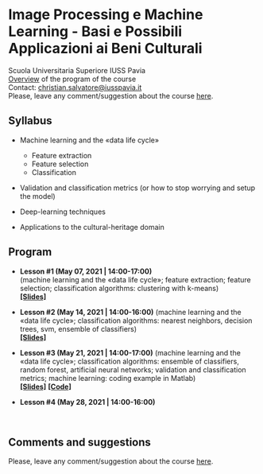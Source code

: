 # Image Processing e Machine Learning - Basi e Possibili Applicazioni ai Beni Culturali
Scuola Universitaria Superiore IUSS Pavia
<br>
[Overview](https://github.com/christiansalvatore/machinelearning-culturalheritage-iusspavia/blob/main/lessons/L0__overview.pdf) of the program of the course
<br>
Contact: christian.salvatore@iusspavia.it
<br>
Please, leave any comment/suggestion about the course [here](https://docs.google.com/forms/d/e/1FAIpQLSdfh8cLghznwJbcOp3FPGibvxSLv4nuTp6vvxt16I_msl4F-A/viewform?usp=sf_link).


## Syllabus
* Machine learning and the «data life cycle»
    * Feature extraction
    * Feature selection
    * Classification

* Validation and classification metrics
   (or how to stop worrying and setup the model)

* Deep-learning techniques

* Applications to the cultural-heritage
   domain
   

## Program
* __Lesson #1 (May 07, 2021 \| 14:00-17:00)__ <br>
(machine learning and the «data life cycle»; feature extraction; feature selection; classification algorithms: clustering with k-means) <br>
[__[Slides]__](https://github.com/christiansalvatore/machinelearning-culturalheritage-iusspavia/blob/main/lessons/L1__machinelearning.pdf)

* __Lesson #2 (May 14, 2021 \| 14:00-16:00)__
(machine learning and the «data life cycle»; classification algorithms: nearest neighbors, decision trees, svm, ensemble of classifiers) <br>
[__[Slides]__](https://github.com/christiansalvatore/machinelearning-culturalheritage-iusspavia/blob/main/lessons/L1__machinelearning.pdf)

* __Lesson #3 (May 21, 2021 \| 14:00-17:00)__
(machine learning and the «data life cycle»; classification algorithms: ensemble of classifiers, random forest, artificial neural networks; validation and classification metrics; machine learning: coding example in Matlab) <br>
[__[Slides]__](https://github.com/christiansalvatore/machinelearning-culturalheritage-iusspavia/blob/main/lessons/)
[__[Code]__](https://github.com/christiansalvatore/machinelearning-culturalheritage-iusspavia/blob/main/code/)

* __Lesson #4 (May 28, 2021 \| 14:00-16:00)__

<br>

## Comments and suggestions
Please, leave any comment/suggestion about the course [here](https://docs.google.com/forms/d/e/1FAIpQLSdfh8cLghznwJbcOp3FPGibvxSLv4nuTp6vvxt16I_msl4F-A/viewform?usp=sf_link).
